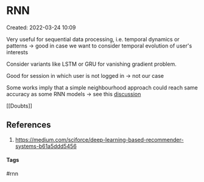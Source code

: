 # RNN
Created: 2022-03-24 10:09

Very useful for sequential data processing, i.e. temporal dynamics or patterns -> good in case we want to consider temporal evolution of user's interests

Consider variants like LSTM or GRU for vanishing gradient problem.

Good for session in which user is not logged in -> not our case

Some works imply that a simple neighbourhood approach could reach same accuracy as some RNN models -> see this [discussion](https://arxiv.org/pdf/1803.09587.pdf)

[[Doubts]]
## References
1. https://medium.com/sciforce/deep-learning-based-recommender-systems-b61a5ddd5456


#### Tags
#rnn